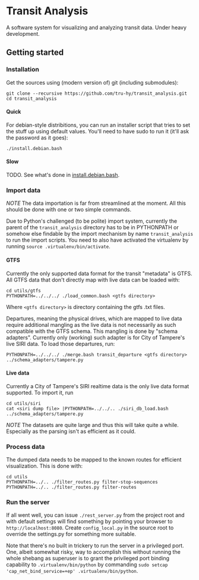 # Transit Analysis

A software system for visualizing and analyzing transit data.
Under heavy development.

## Getting started

### Installation

Get the sources using (modern version of) git (including submodules):

    git clone --recursive https://github.com/tru-hy/transit_analysis.git
    cd transit_analysis

#### Quick

For debian-style distribitions, you can run an installer script that
tries to set the stuff up using default values. You'll need to have
sudo to run it (it'll ask the password as it goes):
   
    ./install.debian.bash



#### Slow

TODO. See what's done in [install.debian.bash](install.debian.bash).

### Import data

*NOTE* The data importation is far from streamlined at the moment.
All this should be done with one or two simple commands.

Due to Python's challenged (to be polite) import system, currently
the parent of the `transit_analysis` directory has to be in PYTHONPATH
or somehow else findable by the import mechanism by name `transit_analysis`
to run the import scripts. You need to also have activated the virtualenv
by running `source .virtualenv/bin/activate`.

#### GTFS

Currently the only supported data format for the transit "metadata" is GTFS.
All GTFS data that don't directly map with live data can be loaded with:

    cd utils/gtfs
    PYTHONPATH=../../../ ./load_common.bash <gtfs directory>

Where `<gtfs directory>` is directory containing the gtfs .txt files.

Departures, meaning the physical drives, which are mapped to live
data require additional mangling as the live data is not necessarily
as such compatible with the GTFS schema. This mangling is done by
"schema adapters". Currently only (working) such adapter is for
City of Tampere's live SIRI data. To load those departures, run:

    PYTHONPATH=../../../ ./merge.bash transit_departure <gtfs directory> ../schema_adapters/tampere.py

#### Live data

Currently a City of Tampere's SIRI realtime data is the only live data
format supported. To import it, run

    cd utils/siri
    cat <siri dump file> |PYTHONPATH=../../.. ./siri_db_load.bash ../schema_adapters/tampere.py

*NOTE* The datasets are quite large and thus this will take quite a while.
Especially as the parsing isn't as efficient as it could.

### Process data

The dumped data needs to be mapped to the known routes for efficient
visualization. This is done with:

    cd utils
    PYTHONPATH=../.. ./filter_routes.py filter-stop-sequences
    PYTHONPATH=../.. ./filter_routes.py filter-routes

### Run the server

If all went well, you can issue `./rest_server.py` from the project
root and with default settings will find something by pointing your
browser to `http://localhost:8080`. Create `config_local.py` in the source
root to override the settings.py for something more suitable.

Note that there's no built in trickery to run the server in a privileged
port. One, albeit somewhat risky, way to accomplish this without running
the whole shebang as superuser is to grant the privileged port binding
capability to `.virtualenv/bin/python` by commanding
`sudo setcap 'cap_net_bind_service=+ep' .virtualenv/bin/python`.

